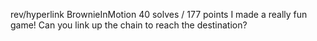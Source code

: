 rev/hyperlink
BrownieInMotion
40 solves / 177 points
I made a really fun game! Can you link up the chain to reach the destination?


